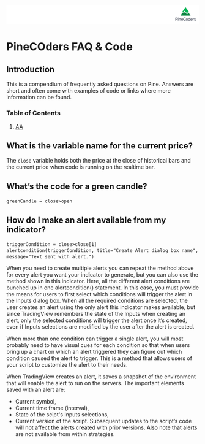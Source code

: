 ![logo](../../images/pinelong.png "Pine")

# PineCOders FAQ & Code

## Introduction

This is a compendium of frequently asked questions on Pine. Answers are short and often come with examples of code or links where more information can be found.

### Table of Contents

1. [AA](#script-structure)

## What is the variable name for the current price? 
The `close` variable holds both the price at the close of historical bars and the current price when code is running on the realtime bar.

## What’s the code for a green candle?
```
greenCandle = close>open
```

## How do I make an alert available from my indicator?
```
triggerCondition = close>close[1]
alertcondition(triggerCondition, title="Create Alert dialog box name", message="Text sent with alert.")
```
When you need to create multiple alerts you can repeat the method above for every alert you want your indicator to generate, but you can also use the method shown in this indicator. Here, all the different alert conditions are bunched up in one alertcondition() statement. In this case, you must provide the means for users to first select which conditions will trigger the alert in the Inputs dialog box. When all the required conditions are selected, the user creates an alert using the only alert this indicator makes available, but since TradingView remembers the state of the Inputs when creating an alert, only the selected conditions will trigger the alert once it’s created, even if Inputs selections are modified by the user after the alert is created.

When more than one condition can trigger a single alert, you will most probably need to have visual cues for each condition so that when users bring up a chart on which an alert triggered they can figure out which condition caused the alert to trigger. This is a method that allows users of your script to customize the alert to their needs.

When TradingView creates an alert, it saves a snapshot of the environment that will enable the alert to run on the servers. The important elements saved with an alert are:
- Current symbol,
- Current time frame (interval),
- State of the scipt's Inputs selections,
- Current version of the script. Subsequent updates to the script’s code will not affect the alerts created with prior versions.
Also note that alerts are not available from within strategies.

